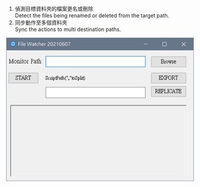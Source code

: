 1. 偵測目標資料夾的檔案更名或刪除  
   Detect the files being renamed or deleted from the target path.
2. 同步動作至多個資料夾  
   Sync the actions to multi destination paths.

![screenshot](screenshot/1.png)
